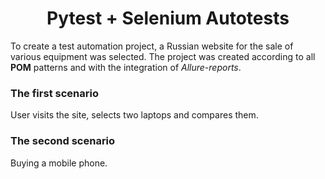 <h1 align="center">Pytest + Selenium Autotests</h1>

<p>To create a test automation project, a Russian website for the sale of various equipment was selected. The project was created according to all <b>POM</b> patterns and with the integration of <i>Allure-reports</i>.</p>
<h3>The first scenario</h3> 
User visits the site, selects two laptops and compares them.
<h3>The second scenario</h3> 
Buying a mobile phone.
